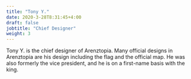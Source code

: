 ```yaml
---
title: "Tony Y."
date: 2020-3-28T8:31:45+4:00
draft: false
jobtitle: "Chief Designer"
weight: 3
---
```


Tony Y. is the chief designer of Arenztopia. Many official designs in Arenztopia are his design including the flag and the official map. He was also formerly the vice president, and he is on a first-name basis with the king.   
